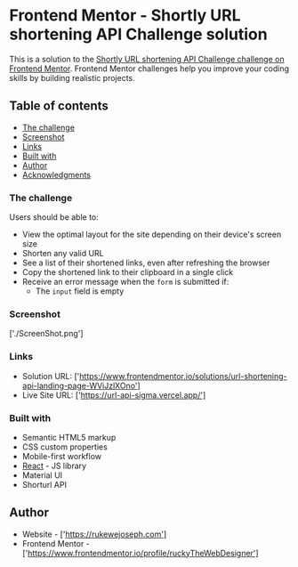 # Frontend Mentor - Shortly URL shortening API Challenge solution

This is a solution to the [Shortly URL shortening API Challenge challenge on Frontend Mentor](https://www.frontendmentor.io/challenges/url-shortening-api-landing-page-2ce3ob-G). Frontend Mentor challenges help you improve your coding skills by building realistic projects.

## Table of contents

- [The challenge](#the-challenge)
- [Screenshot](#screenshot)
- [Links](#links)
- [Built with](#built-with)
- [Author](#author)
- [Acknowledgments](#acknowledgments)

### The challenge

Users should be able to:

- View the optimal layout for the site depending on their device's screen size
- Shorten any valid URL
- See a list of their shortened links, even after refreshing the browser
- Copy the shortened link to their clipboard in a single click
- Receive an error message when the `form` is submitted if:
  - The `input` field is empty

### Screenshot

['./ScreenShot.png']

### Links

- Solution URL: ['https://www.frontendmentor.io/solutions/url-shortening-api-landing-page-WViJzlXOno']
- Live Site URL: ['https://url-api-sigma.vercel.app/']

### Built with

- Semantic HTML5 markup
- CSS custom properties
- Mobile-first workflow
- [React](https://reactjs.org/) - JS library
- Material UI
- Shorturl API

## Author

- Website - ['https://rukewejoseph.com']
- Frontend Mentor - ['https://www.frontendmentor.io/profile/ruckyTheWebDesigner']
